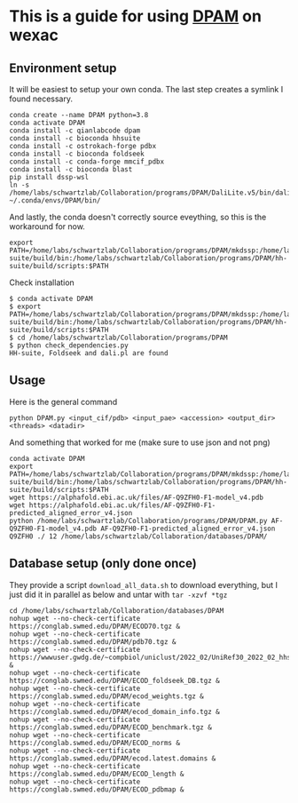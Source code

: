 # This is a guide for using [DPAM](https://github.com/CongLabCode/DPAM) on wexac


## Environment setup
It will be easiest to setup your own conda. The last step creates a symlink I found necessary.
```
conda create --name DPAM python=3.8
conda activate DPAM
conda install -c qianlabcode dpam
conda install -c bioconda hhsuite
conda install -c ostrokach-forge pdbx
conda install -c bioconda foldseek
conda install -c conda-forge mmcif_pdbx
conda install -c bioconda blast
pip install dssp-wsl
ln -s /home/labs/schwartzlab/Collaboration/programs/DPAM/DaliLite.v5/bin/dali.pl ~/.conda/envs/DPAM/bin/
```
And lastly, the conda doesn't correctly source eveything, so this is the workaround for now.
```
export PATH=/home/labs/schwartzlab/Collaboration/programs/DPAM/mkdssp:/home/labs/schwartzlab/Collaboration/programs/DPAM/DaliLite.v5/bin/dali.pl:/home/labs/schwartzlab/Collaboration/programs/DPAM/hh-suite/build/bin:/home/labs/schwartzlab/Collaboration/programs/DPAM/hh-suite/build/scripts:$PATH
```

Check installation
```
$ conda activate DPAM
$ export PATH=/home/labs/schwartzlab/Collaboration/programs/DPAM/mkdssp:/home/labs/schwartzlab/Collaboration/programs/DPAM/DaliLite.v5/bin/dali.pl:/home/labs/schwartzlab/Collaboration/programs/DPAM/hh-suite/build/bin:/home/labs/schwartzlab/Collaboration/programs/DPAM/hh-suite/build/scripts:$PATH
$ cd /home/labs/schwartzlab/Collaboration/programs/DPAM
$ python check_dependencies.py
HH-suite, Foldseek and dali.pl are found
```

## Usage
Here is the general command
```
python DPAM.py <input_cif/pdb> <input_pae> <accession> <output_dir> <threads> <datadir>
```

And something that worked for me (make sure to use json and not png)
```
conda activate DPAM
export PATH=/home/labs/schwartzlab/Collaboration/programs/DPAM/mkdssp:/home/labs/schwartzlab/Collaboration/programs/DPAM/DaliLite.v5/bin/dali.pl:/home/labs/schwartzlab/Collaboration/programs/DPAM/hh-suite/build/bin:/home/labs/schwartzlab/Collaboration/programs/DPAM/hh-suite/build/scripts:$PATH
wget https://alphafold.ebi.ac.uk/files/AF-Q9ZFH0-F1-model_v4.pdb
wget https://alphafold.ebi.ac.uk/files/AF-Q9ZFH0-F1-predicted_aligned_error_v4.json
python /home/labs/schwartzlab/Collaboration/programs/DPAM/DPAM.py AF-Q9ZFH0-F1-model_v4.pdb AF-Q9ZFH0-F1-predicted_aligned_error_v4.json Q9ZFH0 ./ 12 /home/labs/schwartzlab/Collaboration/databases/DPAM/
```


## Database setup (only done once)
They provide a script `download_all_data.sh` to download everything, but I just did it in parallel as below and untar with `tar -xzvf *tgz`
```
cd /home/labs/schwartzlab/Collaboration/databases/DPAM
nohup wget --no-check-certificate https://conglab.swmed.edu/DPAM/ECOD70.tgz &
nohup wget --no-check-certificate https://conglab.swmed.edu/DPAM/pdb70.tgz &
nohup wget --no-check-certificate https://wwwuser.gwdg.de/~compbiol/uniclust/2022_02/UniRef30_2022_02_hhsuite.tar.gz &
nohup wget --no-check-certificate https://conglab.swmed.edu/DPAM/ECOD_foldseek_DB.tgz &
nohup wget --no-check-certificate https://conglab.swmed.edu/DPAM/ecod_weights.tgz &
nohup wget --no-check-certificate https://conglab.swmed.edu/DPAM/ecod_domain_info.tgz &
nohup wget --no-check-certificate https://conglab.swmed.edu/DPAM/ECOD_benchmark.tgz &
nohup wget --no-check-certificate https://conglab.swmed.edu/DPAM/ECOD_norms &
nohup wget --no-check-certificate https://conglab.swmed.edu/DPAM/ecod.latest.domains &
nohup wget --no-check-certificate https://conglab.swmed.edu/DPAM/ECOD_length &
nohup wget --no-check-certificate https://conglab.swmed.edu/DPAM/ECOD_pdbmap &
```


